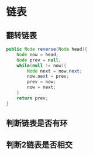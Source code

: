 # 链表

## 翻转链表

``` java
public Node reverse(Node head){
    Node now = head;
    Node prev = null;
    while(null != now){
        Node next = now.next;
        now.next = prev;
        prev = now;
        now = next;
    }
    return prev;
}
```

## 判断链表是否有环

## 判断2链表是否相交